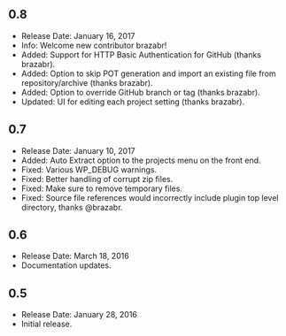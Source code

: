## 0.8
* Release Date: January 16, 2017
* Info: Welcome new contributor brazabr!
* Added: Support for HTTP Basic Authentication for GitHub (thanks brazabr).
* Added: Option to skip POT generation and import an existing file from repository/archive (thanks brazabr).
* Added: Option to override GitHub branch or tag (thanks brazabr).
* Updated: UI for editing each project setting (thanks brazabr).

## 0.7
* Release Date: January 10, 2017
* Added: Auto Extract option to the projects menu on the front end.
* Fixed: Various WP_DEBUG warnings.
* Fixed: Better handling of corrupt zip files.
* Fixed: Make sure to remove temporary files.
* Fixed: Source file references would incorrectly include plugin top level directory, thanks @brazabr.

## 0.6
* Release Date: March 18, 2016
* Documentation updates.

## 0.5
* Release Date: January 28, 2016
* Initial release.
